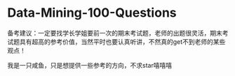 # Data-Mining-100-Questions
备考建议：一定要找学长学姐要前一次的期末考试题，老师的出题很灵活，期末考试题具有超高的参考价值，当然平时也要认真听讲，不然真的get不到老师的某些观点！

我是一只咸鱼，只是想提供一些参考的方向，不求star嘻嘻嘻